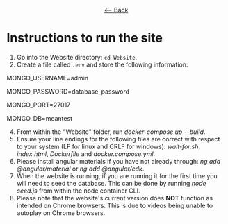 <div align = center>
  
  [<-- Back](https://github.com/jess-mw/desk23/blob/main/README.md#introduction)
  </div>

# Instructions to run the site

1. Go into the Website directory: `cd Website`.
2. Create a file called `.env` and store the following information: 

MONGO_USERNAME=admin

MONGO_PASSWORD=database_password

MONGO_PORT=27017

MONGO_DB=meantest

4. From within the "Website" folder, run *docker-compose up --build*.
5. Ensure your line endings for the following files are correct with respect to your system (LF for linux and CRLF for windows): *wait-for.sh*, *index.html*, *Dockerfile* and *docker.compose.yml*.
6. Please install angular materials if you have not already through: *ng add @angular/material* or *ng add @angular/cdk*.
7. When the website is running, if you are running it for the first time you will need to seed the database. This can be done by running *node seed.js* from within the node container CLI.
8. Please note that the website's current version does **NOT** function as intended on Chrome browsers. This is due to videos being unable to autoplay on Chrome browsers.  
